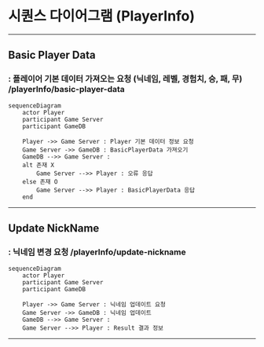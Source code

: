 # 시퀀스 다이어그램 (PlayerInfo)

------------------------------

## Basic Player Data
### : 플레이어 기본 데이터 가져오는 요청 (닉네임, 레벨, 경험치, 승, 패, 무) /playerInfo/basic-player-data
```mermaid
sequenceDiagram
	actor Player
	participant Game Server
  	participant GameDB

	Player ->> Game Server : Player 기본 데이터 정보 요청
	Game Server ->> GameDB : BasicPlayerData 가져오기
	GameDB -->> Game Server : 
	alt 존재 X
		Game Server -->> Player : 오류 응답
	else 존재 O
		Game Server -->> Player : BasicPlayerData 응답
	end
```



------------------------------


## Update NickName
### : 닉네임 변경 요청 /playerInfo/update-nickname
```mermaid
sequenceDiagram
	actor Player
	participant Game Server
  	participant GameDB

	Player ->> Game Server : 닉네임 업데이트 요청
	Game Server ->> GameDB : 닉네임 업데이트
	GameDB -->> Game Server :  
	Game Server -->> Player : Result 결과 정보

```


------------------------------

